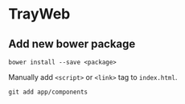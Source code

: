 TrayWeb
=======


Add new bower package
---------------------

    bower install --save <package>

Manually add `<script>` or `<link>` tag to `index.html`.

    git add app/components
